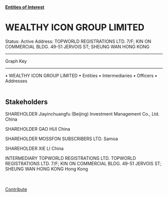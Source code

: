 #### [Entities of Interest](/list.html)
<link rel="stylesheet" type="text/css" href="../../assets/style.css">

<style>
body{background-image:url("http://eoi-graphs.s3-website-eu-west-1.amazonaws.com/WEALTHY_ICON_GROUP_LIMITED.png");background-repeat: no-repeat;background-size: contain;}
.markdown>p>span{background-color: white;}
</style>

# WEALTHY ICON GROUP LIMITED
<span>Status: Active
Address: TOPWORLD REGISTRATIONS LTD. 7/F; KIN ON COMMERCIAL BLDG. 49-51 JERVOIS ST; SHEUNG WAN HONG KONG
</span>

---



<div class="legend">
Graph Key
<hr>
<span class="focus">• WEALTHY ICON GROUP LIMITED</span>
<span class="entity">• Entities</span>
<span class="intermediary">• Intermediaries</span>
<span class="officer">• Officers</span>
<span class="address">• Addresses</span>
</div><br>


## Stakeholders
<span>SHAREHOLDER
Jiayinchuangfu (Beijing) Investment Management Co., Ltd.
China
</span>

<span>SHAREHOLDER
GAO HUI
China
</span>

<span>SHAREHOLDER
MOSSFON SUBSCRIBERS LTD.
Samoa
</span>

<span>SHAREHOLDER
XIE LI
China
</span>

<span>INTERMEDIARY
TOPWORLD REGISTRATIONS LTD.
TOPWORLD REGISTRATIONS LTD. 7/F; KIN ON COMMERCIAL BLDG. 49-51 JERVOIS ST; SHEUNG WAN HONG KONG
Hong Kong
</span>


<br><br><a class="contribute_button" href="Readme.md">Contribute</a>